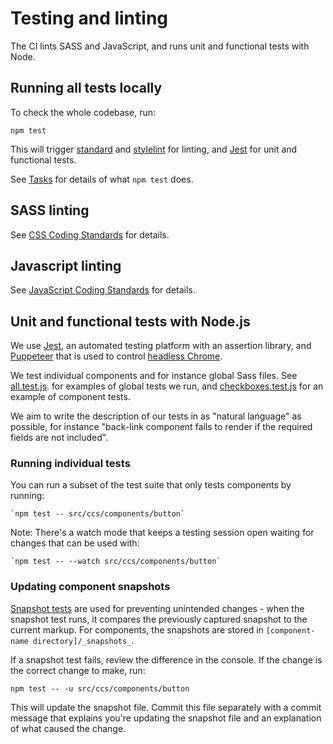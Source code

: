 # Testing and linting

The CI lints SASS and JavaScript, and runs unit and functional tests with Node.

## Running all tests locally

To check the whole codebase, run:

```
npm test
```

This will trigger [standard](https://github.com/standard/standard) and [stylelint](https://github.com/stylelint/stylelint) for linting, and [Jest](https://github.com/facebook/jest) for unit and functional tests.

See [Tasks](tasks.md) for details of what `npm test` does.

## SASS linting

See [CSS Coding Standards](/docs/contributing/coding-standards/css.md#linting) for details.

## Javascript linting

See [JavaScript Coding Standards](/docs/contributing/coding-standards/js.md#formatting-and-linting) for details.

## Unit and functional tests with Node.js

We use [Jest](https://jestjs.io/), an automated testing platform with an assertion library, and [Puppeteer](https://pptr.dev/) that is used to control [headless Chrome](https://developers.google.com/web/updates/2017/04/headless-chrome).

We test individual components and for instance global Sass files. See [all.test.js](../../src/ccs/all.test.js). for examples of global tests we run, and  [checkboxes.test.js](../../src/ccs/components/checkboxes/checkboxes.test.js) for an example of component tests.

We aim to write the description of our tests in as "natural language" as possible, for instance "back-link component fails to render if the required fields are not included".

### Running individual tests
You can run a subset of the test suite that only tests components by running:

    `npm test -- src/ccs/components/button`

Note: There's a watch mode that keeps a testing session open waiting for changes that can be used with:

    `npm test -- --watch src/ccs/components/button`

### Updating component snapshots
[Snapshot tests](https://facebook.github.io/jest/docs/en/snapshot-testing.html) are used for preventing unintended changes - when the snapshot test runs, it  compares the previously captured snapshot to the current markup. For components, the snapshots are stored in `[component-name directory]/_snapshots_`.

If a snapshot test fails, review the difference in the console. If the change is the correct change to make, run:

`npm test -- -u src/ccs/components/button`

This will update the snapshot file. Commit this file separately with a commit message that explains you're updating the snapshot file and an explanation of what caused the change.
